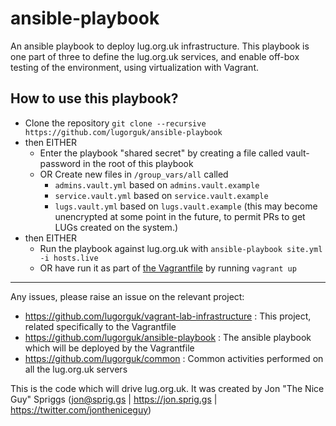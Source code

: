 # ansible-playbook
An ansible playbook to deploy lug.org.uk infrastructure. This playbook is one part of three to define the lug.org.uk services, and enable off-box testing of the environment, using virtualization with Vagrant.

## How to use this playbook?

* Clone the repository `git clone --recursive https://github.com/lugorguk/ansible-playbook`
* then EITHER
  * Enter the playbook "shared secret" by creating a file called vault-password in the root of this playbook
  * OR Create new files in `/group_vars/all` called 
    * `admins.vault.yml` based on `admins.vault.example`
    * `service.vault.yml` based on `service.vault.example`
    * `lugs.vault.yml` based on `lugs.vault.example` (this may become unencrypted at some point in the future, to permit PRs to get LUGs created on the system.)
* then EITHER
  * Run the playbook against lug.org.uk with `ansible-playbook site.yml -i hosts.live`
  * OR have run it as part of [the Vagrantfile](https://github.com/lugorguk/vagrant-lab-infrastructure) by running `vagrant up`

-----

Any issues, please raise an issue on the relevant project:
* https://github.com/lugorguk/vagrant-lab-infrastructure : This project, related specifically to the Vagrantfile
* https://github.com/lugorguk/ansible-playbook : The ansible playbook which will be deployed by the Vagrantfile
* https://github.com/lugorguk/common : Common activities performed on all the lug.org.uk servers

This is the code which will drive lug.org.uk. It was created by Jon "The Nice Guy" Spriggs (jon@sprig.gs | https://jon.sprig.gs | https://twitter.com/jontheniceguy)
